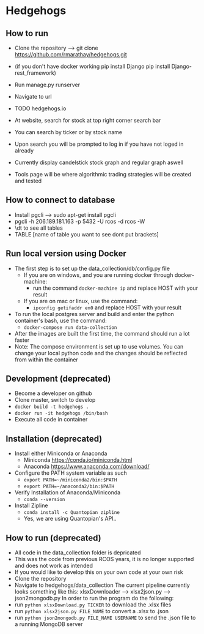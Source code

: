 # Hedgehogs
## How to run
* Clone the repository --> git clone https://github.com/rmarathay/hedgehogs.git  
* (if you don't have docker working pip install Django pip install Django-rest_framework)
* Run manage.py runserver 
* Navigate to url
* TODO hedgehogs.io

* At website, search for stock at top right corner search bar
* You can search by ticker or by stock name
* Upon search you will be prompted to log in if you have not loged in already 
* Currently display candelstick stock graph and regular graph aswell
* Tools page will be where algorithmic trading strategies will be created and tested 


## How to connect to database
* Install pgcli --> sudo apt-get install pgcli
* pgcli -h 206.189.181.163 -p 5432 -U rcos -d rcos -W
* \dt to see all tables
* TABLE [name of table you want to see dont put brackets]


## Run local version using Docker
* The first step is to set up the data_collection/db/config.py file
  * If you are on windows, and you are running docker through docker-machine:
    * run the command `docker-machine ip` and replace HOST with your result
  * If you are on mac or linux, use the command:
    * `ipconfig getifaddr en0` and replace HOST with your result
* To run the local postgres server and build and enter the python container's bash, use the command:
  * `docker-compose run data-collection`
* After the images are built the first time, the command should run a lot faster
* Note: The compose environment is set up to use volumes. You can change your local python code and the changes should be reflected from within the container

## Development (deprecated)
* Become a developer on github
* Clone master, switch to develop
* `docker build -t hedgehogs .`
* `docker run -it hedgehogs /bin/bash`
* Execute all code in container

## Installation (deprecated)
* Install either Miniconda or Anaconda
  * Miniconda https://conda.io/miniconda.html
  * Anaconda https://www.anaconda.com/download/
* Configure the PATH system variable as such
  * `export PATH=~/miniconda2/bin:$PATH`
  * `export PATH=~/anaconda2/bin:$PATH`
* Verify Installation of Anaconda/Miniconda
  * `conda --version`
* Install Zipline
  * `conda install -c Quantopian zipline`
  * Yes, we are using Quantopian's API..


## How to run (deprecated)
* All code in the data_collection folder is depricated
* This was the code from previous RCOS years, it is no longer supported and does not work as intended
* If you would like to develop this on your own code at your own risk
* Clone the repository
* Navigate to hedgehogs/data_collection
The current pipeline currently looks something like this:
  xlsxDownloader --> xlsx2json.py --> json2mongodb.py
In order to run the program do the following:
* run `python xlsxDownload.py TICKER` to download the .xlsx files
* run `python xlsx2json.py FILE_NAME` to convert a .xlsx to .json
* run `python json2mongodb.py FILE_NAME USERNAME` to send the .json file to a running MongoDB server
